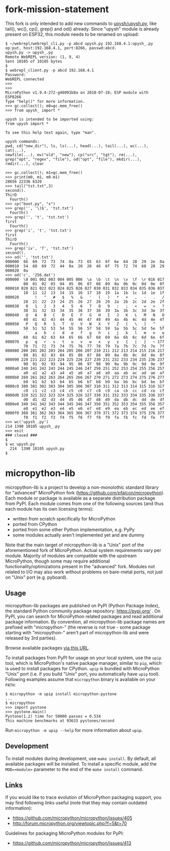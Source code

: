 fork-mission-statement
======================
This fork is only intended to add new commands to [upysh/upysh.py](upysh/upysh.py), like tail(), wc(), cp(), grep() and od() already. Since "upysh" module is already present on ESP32, this module needs to be renamed on upload:
~~~~
$ ~/webrepl/webrepl_cli.py -p abcd upysh.py 192.168.4.1:upysh_.py
op:put, host:192.168.4.1, port:8266, passwd:abcd.
upysh.py -> upysh_.py
Remote WebREPL version: (1, 9, 4)
Sent 10105 of 10105 bytes
$ 
$ webrepl_client.py -p abcd 192.168.4.1
Password: 
WebREPL connected
>>> 
>>> 
MicroPython v1.9.4-272-g46091b8a on 2018-07-18; ESP module with ESP8266
Type "help()" for more information.
>>> gc.collect(); m0=gc.mem_free()
>>> from upysh_ import *

upysh is intended to be imported using:
from upysh import *

To see this help text again, type "man".

upysh commands:
pwd, cd("new_dir"), ls, ls(...), head(...), tail(...), wc(...), cat(...),
newfile(...), mv("old", "new"), cp("src", "tgt"), rm(...),
grep("opt", "regex", "file"), od("opt", "file"), mkdir(...), rmdir(...), clear

>>> gc.collect(); m1=gc.mem_free()
>>> print(m0, m1, m0-m1)
28656 22336 6320
>>> tail("tst.txt",3)
second().
ThirD
  Fourth()
>>> cp("boot.py", "x")
>>> grep('', '\)$', 'tst.txt')
  Fourth()
>>> grep('', 't', 'tst.txt')
first
  Fourth()
>>> grep('i', 't', 'tst.txt')
first
ThirD
  Fourth()
>>> grep('iv', 'T', 'tst.txt')
second().
>>> od('', 'tst.txt')
000000  66  69  72  73  74  0a  73  65  63  6f  6e  64  28  29  2e  0a
000010  54  68  69  72  44  0a  20  20  46  6f  75  72  74  68  28  29
000020  0a
>>> od('c', '256.dat')
000000  \0 001 002 003 004 005 006  \a  \b  \t  \n  \v  \f  \r 016 017
        00  01  02  03  04  05  06  07  08  09  0a  0b  0c  0d  0e  0f
000010 020 021 022 023 024 025 026 027 030 031 032 033 034 035 036 037
        10  11  12  13  14  15  16  17  18  19  1a  1b  1c  1d  1e  1f
000020       !   "   #   $   %   &   '   (   )   *   +   ,   -   .   /
        20  21  22  23  24  25  26  27  28  29  2a  2b  2c  2d  2e  2f
000030   0   1   2   3   4   5   6   7   8   9   :   ;   <   =   >   ?
        30  31  32  33  34  35  36  37  38  39  3a  3b  3c  3d  3e  3f
000040   @   A   B   C   D   E   F   G   H   I   J   K   L   M   N   O
        40  41  42  43  44  45  46  47  48  49  4a  4b  4c  4d  4e  4f
000050   P   Q   R   S   T   U   V   W   X   Y   Z   [   \   ]   ^   _
        50  51  52  53  54  55  56  57  58  59  5a  5b  5c  5d  5e  5f
000060   `   a   b   c   d   e   f   g   h   i   j   k   l   m   n   o
        60  61  62  63  64  65  66  67  68  69  6a  6b  6c  6d  6e  6f
000070   p   q   r   s   t   u   v   w   x   y   z   {   |   }   ~ 177
        70  71  72  73  74  75  76  77  78  79  7a  7b  7c  7d  7e  7f
000080 200 201 202 203 204 205 206 207 210 211 212 213 214 215 216 217
        80  81  82  83  84  85  86  87  88  89  8a  8b  8c  8d  8e  8f
000090 220 221 222 223 224 225 226 227 230 231 232 233 234 235 236 237
        90  91  92  93  94  95  96  97  98  99  9a  9b  9c  9d  9e  9f
0000a0 240 241 242 243 244 245 246 247 250 251 252 253 254 255 256 257
        a0  a1  a2  a3  a4  a5  a6  a7  a8  a9  aa  ab  ac  ad  ae  af
0000b0 260 261 262 263 264 265 266 267 270 271 272 273 274 275 276 277
        b0  b1  b2  b3  b4  b5  b6  b7  b8  b9  ba  bb  bc  bd  be  bf
0000c0 300 301 302 303 304 305 306 307 310 311 312 313 314 315 316 317
        c0  c1  c2  c3  c4  c5  c6  c7  c8  c9  ca  cb  cc  cd  ce  cf
0000d0 320 321 322 323 324 325 326 327 330 331 332 333 334 335 336 337
        d0  d1  d2  d3  d4  d5  d6  d7  d8  d9  da  db  dc  dd  de  df
0000e0 340 341 342 343 344 345 346 347 350 351 352 353 354 355 356 357
        e0  e1  e2  e3  e4  e5  e6  e7  e8  e9  ea  eb  ec  ed  ee  ef
0000f0 360 361 362 363 364 365 366 367 370 371 372 373 374 375 376 377
        f0  f1  f2  f3  f4  f5  f6  f7  f8  f9  fa  fb  fc  fd  fe  ff
>>> wc('upysh_.py')
214 1390 10105 upysh_.py
>>> exit
### closed ###
$ 
$ wc upysh.py
  214  1390 10105 upysh.py
$ 
~~~~


micropython-lib
===============
micropython-lib is a project to develop a non-monolothic standard library
for "advanced" MicroPython fork (https://github.com/pfalcon/micropython).
Each module or package is available as a separate distribution package from
PyPI. Each module comes from one of the following sources (and thus each
module has its own licensing terms):

* written from scratch specifically for MicroPython
* ported from CPython
* ported from some other Python implementation, e.g. PyPy
* some modules actually aren't implemented yet and are dummy

Note that the main target of micropython-lib is a "Unix" port of the
aforementioned fork of MicroPython. Actual system requirements vary per
module. Majority of modules are compatible with the upstream MicroPython,
though some may require additional functionality/optimizations present in
the "advanced" fork. Modules not related to I/O may also work without
problems on bare-metal ports, not just on "Unix" port (e.g. pyboard).


Usage
-----
micropython-lib packages are published on PyPI (Python Package Index),
the standard Python community package repository: https://pypi.org/ .
On PyPI, you can search for MicroPython related packages and read
additional package information. By convention, all micropython-lib package
names are prefixed with "micropython-" (the reverse is not true - some
package starting with "micropython-" aren't part of micropython-lib and
were released by 3rd parties).

Browse available packages [via this
URL](https://pypi.org/search/?q=&o=&c=Programming+Language+%3A%3A+Python+%3A%3A+Implementation+%3A%3A+MicroPython).

To install packages from PyPI for usage on your local system, use the
`upip` tool, which is MicroPython's native package manager, similar to
`pip`, which is used to install packages for CPython. `upip` is bundled
with MicroPython "Unix" port (i.e. if you build "Unix" port, you
automatically have `upip` tool). Following examples assume that
`micropython` binary is available on your `PATH`:

~~~~
$ micropython -m upip install micropython-pystone
...
$ micropython
>>> import pystone
>>> pystone.main()
Pystone(1.2) time for 50000 passes = 0.534
This machine benchmarks at 93633 pystones/second
~~~~

Run `micropython -m upip --help` for more information about `upip`.


Development
-----------
To install modules during development, use `make install`. By default, all
available packages will be installed. To install a specific module, add the
`MOD=<module>` parameter to the end of the `make install` command.


Links
-----
If you would like to trace evolution of MicroPython packaging support,
you may find following links useful (note that they may contain outdated
information):

 * https://github.com/micropython/micropython/issues/405
 * http://forum.micropython.org/viewtopic.php?f=5&t=70

Guidelines for packaging MicroPython modules for PyPI:

 * https://github.com/micropython/micropython/issues/413
